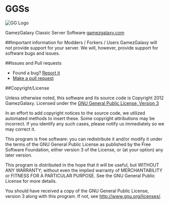 GGSs
===

![GG Logo](http://www.gamezgalaxy.com/assets/icon.png)

GamezGalaxy Classic Server Software
[gamezgalaxy.com][1]

##Important information for Modders / Forkers / Users
GamezGalaxy will not provide support for your server. We will, however, provide support
for software bugs and issues.

##Issues and Pull requests
- Found a bug? [Report it](https://github.com/gamezgalaxy/GGS/issues)
- [Make a pull request](https://github.com/gamezgalaxy/GGS/pulls)

##Copyright/License

Unless otherwise noted, this software and its source code is
Copyright 2012 GamezGalaxy. Licensed under the [GNU General Public License, Version 3][2]

In an effort to add copyright notices to the source code, we utilized automated methods to insert these.
Some copyright attributions may be incorrect.  If you identify any such cases, please notify us immediately so we may correct it.

This program is free software: you can redistribute it and/or modify
it under the terms of the GNU General Public License as published by
the Free Software Foundation, either version 3 of the License, or
(at your option) any later version.

This program is distributed in the hope that it will be useful,
but WITHOUT ANY WARRANTY; without even the implied warranty of
MERCHANTABILITY or FITNESS FOR A PARTICULAR PURPOSE.  See the
GNU General Public License for more details.

You should have received a copy of the GNU General Public License, version 3
along with this program.  If not, see <http://www.gnu.org/licenses/>.

[1]: http://www.gamezgalaxy.com
[2]: http://www.gnu.org/licenses/gpl-3.0.html